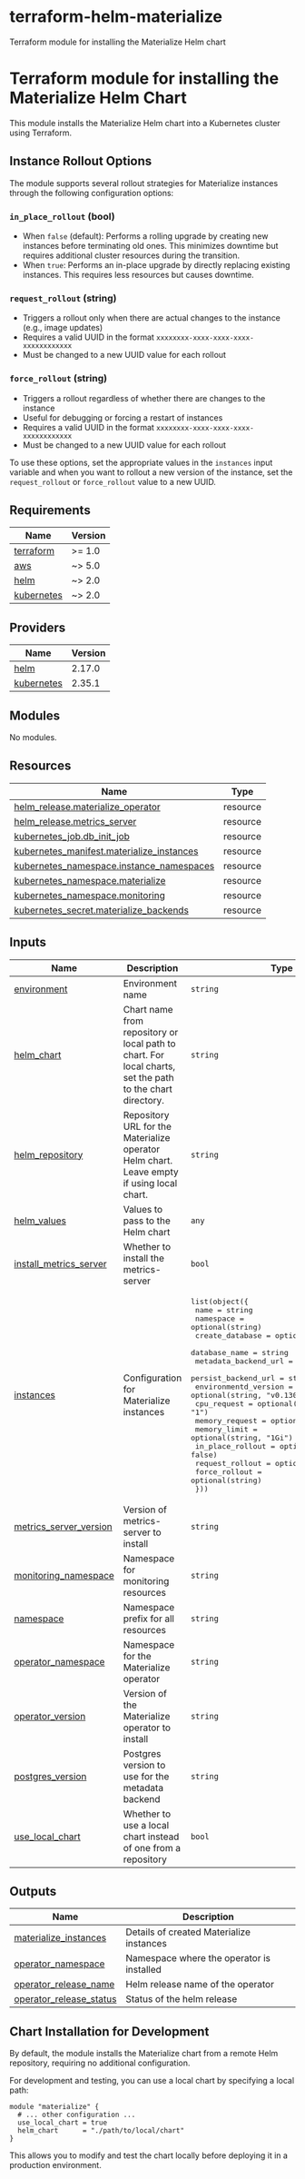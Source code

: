# terraform-helm-materialize
Terraform module for installing the Materialize Helm chart

<!-- BEGIN_TF_DOCS -->
# Terraform module for installing the Materialize Helm Chart

This module installs the Materialize Helm chart into a Kubernetes cluster using Terraform.

## Instance Rollout Options

The module supports several rollout strategies for Materialize instances through the following configuration options:

### `in_place_rollout` (bool)
- When `false` (default): Performs a rolling upgrade by creating new instances before terminating old ones. This minimizes downtime but requires additional cluster resources during the transition.
- When `true`: Performs an in-place upgrade by directly replacing existing instances. This requires less resources but causes downtime.

### `request_rollout` (string)
- Triggers a rollout only when there are actual changes to the instance (e.g., image updates)
- Requires a valid UUID in the format `xxxxxxxx-xxxx-xxxx-xxxx-xxxxxxxxxxxx`
- Must be changed to a new UUID value for each rollout

### `force_rollout` (string)
- Triggers a rollout regardless of whether there are changes to the instance
- Useful for debugging or forcing a restart of instances
- Requires a valid UUID in the format `xxxxxxxx-xxxx-xxxx-xxxx-xxxxxxxxxxxx`
- Must be changed to a new UUID value for each rollout

To use these options, set the appropriate values in the `instances` input variable and when you want to rollout a new version of the instance, set the `request_rollout` or `force_rollout` value to a new UUID.

## Requirements

| Name | Version |
|------|---------|
| <a name="requirement_terraform"></a> [terraform](#requirement\_terraform) | >= 1.0 |
| <a name="requirement_aws"></a> [aws](#requirement\_aws) | ~> 5.0 |
| <a name="requirement_helm"></a> [helm](#requirement\_helm) | ~> 2.0 |
| <a name="requirement_kubernetes"></a> [kubernetes](#requirement\_kubernetes) | ~> 2.0 |

## Providers

| Name | Version |
|------|---------|
| <a name="provider_helm"></a> [helm](#provider\_helm) | 2.17.0 |
| <a name="provider_kubernetes"></a> [kubernetes](#provider\_kubernetes) | 2.35.1 |

## Modules

No modules.

## Resources

| Name | Type |
|------|------|
| [helm_release.materialize_operator](https://registry.terraform.io/providers/hashicorp/helm/latest/docs/resources/release) | resource |
| [helm_release.metrics_server](https://registry.terraform.io/providers/hashicorp/helm/latest/docs/resources/release) | resource |
| [kubernetes_job.db_init_job](https://registry.terraform.io/providers/hashicorp/kubernetes/latest/docs/resources/job) | resource |
| [kubernetes_manifest.materialize_instances](https://registry.terraform.io/providers/hashicorp/kubernetes/latest/docs/resources/manifest) | resource |
| [kubernetes_namespace.instance_namespaces](https://registry.terraform.io/providers/hashicorp/kubernetes/latest/docs/resources/namespace) | resource |
| [kubernetes_namespace.materialize](https://registry.terraform.io/providers/hashicorp/kubernetes/latest/docs/resources/namespace) | resource |
| [kubernetes_namespace.monitoring](https://registry.terraform.io/providers/hashicorp/kubernetes/latest/docs/resources/namespace) | resource |
| [kubernetes_secret.materialize_backends](https://registry.terraform.io/providers/hashicorp/kubernetes/latest/docs/resources/secret) | resource |

## Inputs

| Name | Description | Type | Default | Required |
|------|-------------|------|---------|:--------:|
| <a name="input_environment"></a> [environment](#input\_environment) | Environment name | `string` | n/a | yes |
| <a name="input_helm_chart"></a> [helm\_chart](#input\_helm\_chart) | Chart name from repository or local path to chart. For local charts, set the path to the chart directory. | `string` | `"materialize-operator"` | no |
| <a name="input_helm_repository"></a> [helm\_repository](#input\_helm\_repository) | Repository URL for the Materialize operator Helm chart. Leave empty if using local chart. | `string` | `"https://materializeinc.github.io/materialize/"` | no |
| <a name="input_helm_values"></a> [helm\_values](#input\_helm\_values) | Values to pass to the Helm chart | `any` | n/a | yes |
| <a name="input_install_metrics_server"></a> [install\_metrics\_server](#input\_install\_metrics\_server) | Whether to install the metrics-server | `bool` | `true` | no |
| <a name="input_instances"></a> [instances](#input\_instances) | Configuration for Materialize instances | <pre>list(object({<br/>    name                 = string<br/>    namespace            = optional(string)<br/>    create_database      = optional(bool, true)<br/>    database_name        = string<br/>    metadata_backend_url = string<br/>    persist_backend_url  = string<br/>    environmentd_version = optional(string, "v0.130.1")<br/>    cpu_request          = optional(string, "1")<br/>    memory_request       = optional(string, "1Gi")<br/>    memory_limit         = optional(string, "1Gi")<br/>    in_place_rollout     = optional(bool, false)<br/>    request_rollout      = optional(string)<br/>    force_rollout        = optional(string)<br/>  }))</pre> | `[]` | no |
| <a name="input_metrics_server_version"></a> [metrics\_server\_version](#input\_metrics\_server\_version) | Version of metrics-server to install | `string` | `"3.12.2"` | no |
| <a name="input_monitoring_namespace"></a> [monitoring\_namespace](#input\_monitoring\_namespace) | Namespace for monitoring resources | `string` | `"monitoring"` | no |
| <a name="input_namespace"></a> [namespace](#input\_namespace) | Namespace prefix for all resources | `string` | n/a | yes |
| <a name="input_operator_namespace"></a> [operator\_namespace](#input\_operator\_namespace) | Namespace for the Materialize operator | `string` | `"materialize"` | no |
| <a name="input_operator_version"></a> [operator\_version](#input\_operator\_version) | Version of the Materialize operator to install | `string` | `"v25.1.1"` | no |
| <a name="input_postgres_version"></a> [postgres\_version](#input\_postgres\_version) | Postgres version to use for the metadata backend | `string` | `"15"` | no |
| <a name="input_use_local_chart"></a> [use\_local\_chart](#input\_use\_local\_chart) | Whether to use a local chart instead of one from a repository | `bool` | `false` | no |

## Outputs

| Name | Description |
|------|-------------|
| <a name="output_materialize_instances"></a> [materialize\_instances](#output\_materialize\_instances) | Details of created Materialize instances |
| <a name="output_operator_namespace"></a> [operator\_namespace](#output\_operator\_namespace) | Namespace where the operator is installed |
| <a name="output_operator_release_name"></a> [operator\_release\_name](#output\_operator\_release\_name) | Helm release name of the operator |
| <a name="output_operator_release_status"></a> [operator\_release\_status](#output\_operator\_release\_status) | Status of the helm release |

## Chart Installation for Development

By default, the module installs the Materialize chart from a remote Helm repository, requiring no additional configuration.

For development and testing, you can use a local chart by specifying a local path:

```hcl
module "materialize" {
  # ... other configuration ...
  use_local_chart = true
  helm_chart      = "./path/to/local/chart"
}
```

This allows you to modify and test the chart locally before deploying it in a production environment.
<!-- END_TF_DOCS -->
